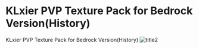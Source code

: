 # KLxier PVP Texture Pack for Bedrock Version(History)
KLxier PVP Texture Pack for Bedrock Version(History)
![title2](https://github.com/user-attachments/assets/ed0d0345-c116-4501-95ac-3f56a42d830c)
